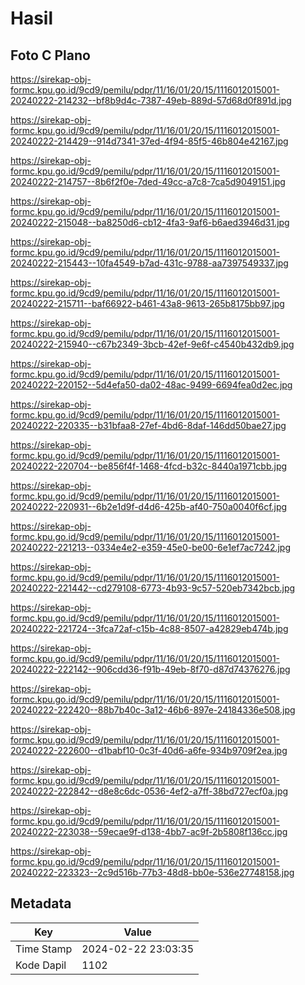 # Hasil

## Foto C Plano

https://sirekap-obj-formc.kpu.go.id/9cd9/pemilu/pdpr/11/16/01/20/15/1116012015001-20240222-214232--bf8b9d4c-7387-49eb-889d-57d68d0f891d.jpg

https://sirekap-obj-formc.kpu.go.id/9cd9/pemilu/pdpr/11/16/01/20/15/1116012015001-20240222-214429--914d7341-37ed-4f94-85f5-46b804e42167.jpg

https://sirekap-obj-formc.kpu.go.id/9cd9/pemilu/pdpr/11/16/01/20/15/1116012015001-20240222-214757--8b6f2f0e-7ded-49cc-a7c8-7ca5d9049151.jpg

https://sirekap-obj-formc.kpu.go.id/9cd9/pemilu/pdpr/11/16/01/20/15/1116012015001-20240222-215048--ba8250d6-cb12-4fa3-9af6-b6aed3946d31.jpg

https://sirekap-obj-formc.kpu.go.id/9cd9/pemilu/pdpr/11/16/01/20/15/1116012015001-20240222-215443--10fa4549-b7ad-431c-9788-aa7397549337.jpg

https://sirekap-obj-formc.kpu.go.id/9cd9/pemilu/pdpr/11/16/01/20/15/1116012015001-20240222-215711--baf66922-b461-43a8-9613-265b8175bb97.jpg

https://sirekap-obj-formc.kpu.go.id/9cd9/pemilu/pdpr/11/16/01/20/15/1116012015001-20240222-215940--c67b2349-3bcb-42ef-9e6f-c4540b432db9.jpg

https://sirekap-obj-formc.kpu.go.id/9cd9/pemilu/pdpr/11/16/01/20/15/1116012015001-20240222-220152--5d4efa50-da02-48ac-9499-6694fea0d2ec.jpg

https://sirekap-obj-formc.kpu.go.id/9cd9/pemilu/pdpr/11/16/01/20/15/1116012015001-20240222-220335--b31bfaa8-27ef-4bd6-8daf-146dd50bae27.jpg

https://sirekap-obj-formc.kpu.go.id/9cd9/pemilu/pdpr/11/16/01/20/15/1116012015001-20240222-220704--be856f4f-1468-4fcd-b32c-8440a1971cbb.jpg

https://sirekap-obj-formc.kpu.go.id/9cd9/pemilu/pdpr/11/16/01/20/15/1116012015001-20240222-220931--6b2e1d9f-d4d6-425b-af40-750a0040f6cf.jpg

https://sirekap-obj-formc.kpu.go.id/9cd9/pemilu/pdpr/11/16/01/20/15/1116012015001-20240222-221213--0334e4e2-e359-45e0-be00-6e1ef7ac7242.jpg

https://sirekap-obj-formc.kpu.go.id/9cd9/pemilu/pdpr/11/16/01/20/15/1116012015001-20240222-221442--cd279108-6773-4b93-9c57-520eb7342bcb.jpg

https://sirekap-obj-formc.kpu.go.id/9cd9/pemilu/pdpr/11/16/01/20/15/1116012015001-20240222-221724--3fca72af-c15b-4c88-8507-a42829eb474b.jpg

https://sirekap-obj-formc.kpu.go.id/9cd9/pemilu/pdpr/11/16/01/20/15/1116012015001-20240222-222142--906cdd36-f91b-49eb-8f70-d87d74376276.jpg

https://sirekap-obj-formc.kpu.go.id/9cd9/pemilu/pdpr/11/16/01/20/15/1116012015001-20240222-222420--88b7b40c-3a12-46b6-897e-24184336e508.jpg

https://sirekap-obj-formc.kpu.go.id/9cd9/pemilu/pdpr/11/16/01/20/15/1116012015001-20240222-222600--d1babf10-0c3f-40d6-a6fe-934b9709f2ea.jpg

https://sirekap-obj-formc.kpu.go.id/9cd9/pemilu/pdpr/11/16/01/20/15/1116012015001-20240222-222842--d8e8c6dc-0536-4ef2-a7ff-38bd727ecf0a.jpg

https://sirekap-obj-formc.kpu.go.id/9cd9/pemilu/pdpr/11/16/01/20/15/1116012015001-20240222-223038--59ecae9f-d138-4bb7-ac9f-2b5808f136cc.jpg

https://sirekap-obj-formc.kpu.go.id/9cd9/pemilu/pdpr/11/16/01/20/15/1116012015001-20240222-223323--2c9d516b-77b3-48d8-bb0e-536e27748158.jpg


## Metadata

| Key        | Value               |
| ---------- | ------------------- |
| Time Stamp | 2024-02-22 23:03:35 |
| Kode Dapil | 1102                |




